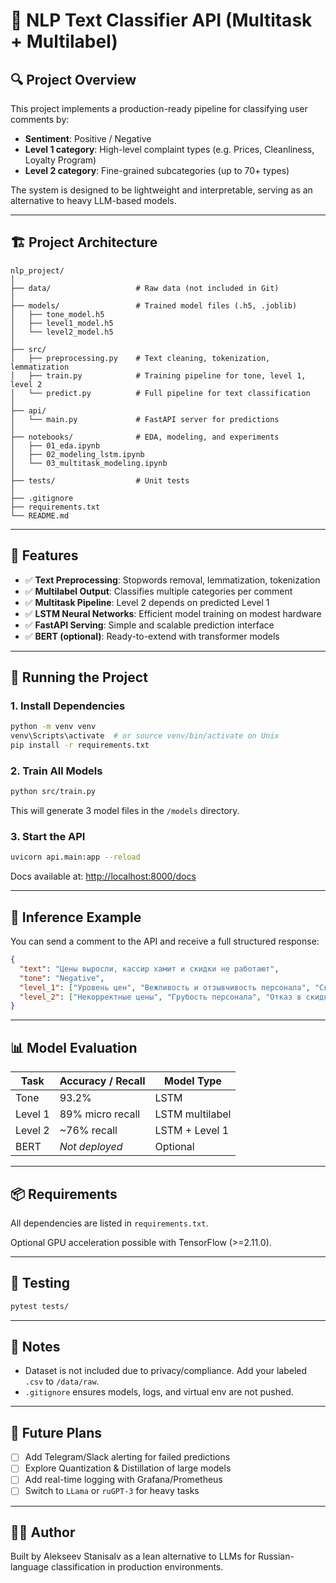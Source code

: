 # 🧠 NLP Text Classifier API (Multitask + Multilabel)

## 🔍 Project Overview

This project implements a production-ready pipeline for classifying user comments by:
- **Sentiment**: Positive / Negative
- **Level 1 category**: High-level complaint types (e.g. Prices, Cleanliness, Loyalty Program)
- **Level 2 category**: Fine-grained subcategories (up to 70+ types)

The system is designed to be lightweight and interpretable, serving as an alternative to heavy LLM-based models.

---

## 🏗️ Project Architecture

```
nlp_project/
│
├── data/                   # Raw data (not included in Git)
│
├── models/                 # Trained model files (.h5, .joblib)
│   ├── tone_model.h5
│   ├── level1_model.h5
│   └── level2_model.h5
│
├── src/
│   ├── preprocessing.py    # Text cleaning, tokenization, lemmatization
│   ├── train.py            # Training pipeline for tone, level 1, level 2
│   └── predict.py          # Full pipeline for text classification
│
├── api/
│   └── main.py             # FastAPI server for predictions
│
├── notebooks/              # EDA, modeling, and experiments
│   ├── 01_eda.ipynb
│   ├── 02_modeling_lstm.ipynb
│   └── 03_multitask_modeling.ipynb
│
├── tests/                  # Unit tests
│
├── .gitignore
├── requirements.txt
└── README.md
```

---

## 🔧 Features

- ✅ **Text Preprocessing**: Stopwords removal, lemmatization, tokenization
- ✅ **Multilabel Output**: Classifies multiple categories per comment
- ✅ **Multitask Pipeline**: Level 2 depends on predicted Level 1
- ✅ **LSTM Neural Networks**: Efficient model training on modest hardware
- ✅ **FastAPI Serving**: Simple and scalable prediction interface
- ✅ **BERT (optional)**: Ready-to-extend with transformer models

---

## 🚀 Running the Project

### 1. Install Dependencies

```bash
python -m venv venv
venv\Scripts\activate  # or source venv/bin/activate on Unix
pip install -r requirements.txt
```

### 2. Train All Models

```bash
python src/train.py
```

This will generate 3 model files in the `/models` directory.

### 3. Start the API

```bash
uvicorn api.main:app --reload
```

Docs available at: [http://localhost:8000/docs](http://localhost:8000/docs)

---

## 🔮 Inference Example

You can send a comment to the API and receive a full structured response:

```json
{
  "text": "Цены выросли, кассир хамит и скидки не работают",
  "tone": "Negative",
  "level_1": ["Уровень цен", "Вежливость и отзывчивость персонала", "Скидки и акции"],
  "level_2": ["Некорректные цены", "Грубость персонала", "Отказ в скидке"]
}
```

---

## 📊 Model Evaluation

| Task       | Accuracy / Recall | Model Type     |
|------------|-------------------|----------------|
| Tone       | 93.2%             | LSTM           |
| Level 1    | 89% micro recall  | LSTM multilabel|
| Level 2    | ~76% recall       | LSTM + Level 1 |
| BERT       | *Not deployed*    | Optional       |

---

## 📦 Requirements

All dependencies are listed in `requirements.txt`.

Optional GPU acceleration possible with TensorFlow (>=2.11.0).

---

## 🧪 Testing

```bash
pytest tests/
```

---

## 🔐 Notes

- Dataset is not included due to privacy/compliance. Add your labeled `.csv` to `/data/raw`.
- `.gitignore` ensures models, logs, and virtual env are not pushed.

---

## 📍 Future Plans

- [ ] Add Telegram/Slack alerting for failed predictions
- [ ] Explore Quantization & Distillation of large models
- [ ] Add real-time logging with Grafana/Prometheus
- [ ] Switch to `LLama` or `ruGPT-3` for heavy tasks

---

## 👨‍💻 Author

Built by Alekseev Stanisalv as a lean alternative to LLMs for Russian-language classification in production environments.
